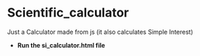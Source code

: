 # Scientific_calculator
 Just a Calculator made from js (it also calculates Simple Interest)
 - **Run the si_calculator.html file**
